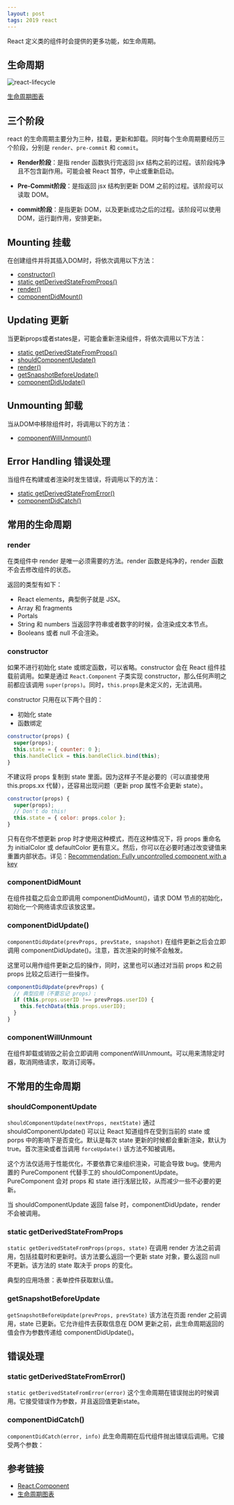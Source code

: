 ```yaml
---
layout: post
tags: 2019 react
---
```

React 定义类的组件时会提供的更多功能，如生命周期。

## 生命周期

![react-lifecycle](../../../images/react-lifecycle.png)

[生命周期图表](http://projects.wojtekmaj.pl/react-lifecycle-methods-diagram/)

## 三个阶段

react 的生命周期主要分为三种，挂载，更新和卸载。同时每个生命周期要经历三个阶段，分别是 `render`、`pre-commit` 和 `commit`。

- **Render阶段**：是指 render 函数执行完返回 jsx 结构之前的过程。该阶段纯净且不包含副作用。可能会被 React 暂停，中止或重新启动。

- **Pre-Commit阶段**：是指返回 jsx 结构到更新 DOM 之前的过程。该阶段可以读取 DOM。

- **commit阶段**：是指更新 DOM，以及更新成功之后的过程。该阶段可以使用 DOM，运行副作用，安排更新。

## Mounting 挂载

在创建组件并将其插入DOM时，将依次调用以下方法：

- [constructor()](#constructor)
- [static getDerivedStateFromProps()](#static-getDerivedStateFromProps)
- [render()](#render)
- [componentDidMount()](#componentDidMount)

## Updating 更新

当更新props或者states是，可能会重新渲染组件，将依次调用以下方法：

- [static getDerivedStateFromProps()](#static-getDerivedStateFromProps)
- [shouldComponentUpdate()](#shouldComponentUpdate)
- [render()](#render)
- [getSnapshotBeforeUpdate()](#getSnapshotBeforeUpdate)
- [componentDidUpdate()](#componentDidUpdate)

## Unmounting 卸载

当从DOM中移除组件时，将调用以下的方法：

- [componentWillUnmount()](#componentWillUnmount)

## Error Handling 错误处理

当组件在构建或者渲染时发生错误，将调用以下的方法：

- [static getDerivedStateFromError()](#static-getDerivedStateFromError)
- [componentDidCatch()](#componentDidCatch)

## 常用的生命周期

### render

在类组件中 render 是唯一必须需要的方法。render 函数是纯净的，render 函数不会去修改组件的状态。

返回的类型有如下：

- React elements，典型例子就是 JSX。
- Array 和 fragments
- Portals
- String 和 numbers 当返回字符串或者数字的时候，会渲染成文本节点。
- Booleans 或者 null 不会渲染。

### constructor

如果不进行初始化 state 或绑定函数，可以省略。constructor 会在 React 组件挂载前调用。如果是通过 `React.Component` 子类实现 constructor，那么任何声明之前都应该调用 `super(props)`。同时，`this.props`是未定义的，无法调用。

constructor 只用在以下两个目的：

- 初始化 state
- 函数绑定

```js
constructor(props) {
  super(props);
  this.state = { counter: 0 };
  this.handleClick = this.bandleClick.bind(this);
}
```

不建议将 props 复制到 state 里面。因为这样子不是必要的（可以直接使用 this.props.xx 代替），还容易出现问题（更新 prop 属性不会更新 state）。

```js
constructor(props) {
  super(props);
  // Don't do this!
  this.state = { color: props.color };
}
```

只有在你不想更新 prop 时才使用这种模式，而在这种情况下，将 props 重命名为 initialColor 或 defaultColor 更有意义。然后，你可以在必要时通过改变键值来重置内部状态。详见：[Recommendation: Fully uncontrolled component with a key](https://reactjs.org/blog/2018/06/07/you-probably-dont-need-derived-state.html#recommendation-fully-uncontrolled-component-with-a-key)

### componentDidMount

在组件挂载之后会立即调用 componentDidMount()，请求 DOM 节点的初始化，初始化一个网络请求应该放这里。

### componentDidUpdate()

`componentDidUpdate(prevProps, prevState, snapshot)` 在组件更新之后会立即调用 componentDidUpdate()。注意，首次渲染的时候不会触发。

这里可以用作组件更新之后的操作，同时，这里也可以通过对当前 props 和之前 props 比较之后进行一些操作。

```js
componentDidUpdate(prevProps) {
  // 典型应用（不要忘记 props）:
  if (this.props.userID !== prevProps.userID) {
    this.fetchData(this.props.userID);
  }
}
```

### componentWillUnmount

在组件卸载或销毁之前会立即调用 componentWillUnmount。可以用来清除定时器，取消网络请求，取消订阅等。

## 不常用的生命周期

### shouldComponentUpdate

`shouldComponentUpdate(nextProps, nextState)` 通过 shouldComponentUpdate() 可以让 React 知道组件在受到当前的 state 或 porps 中的影响下是否变化。默认是每次 state 更新的时候都会重新渲染，默认为 true。首次渲染或者当调用 `forceUpdate()` 该方法不知被调用。

这个方法仅适用于性能优化，不要依靠它来组织渲染，可能会导致 bug。使用内置的 PureComponent 代替手工的 shouldComponentUpdate。PureComponent 会对 props 和 state 进行浅层比较，从而减少一些不必要的更新。

当 shouldComponentUpdate 返回 false 时，componentDidUpdate，render 不会被调用。

### static getDerivedStateFromProps

`static getDerivedStateFromProps(props, state)` 在调用 render 方法之前调用，包括挂载时和更新时。该方法要么返回一个更新 state 对象，要么返回 null 不更新。该方法的 state 取决于 props 的变化。

典型的应用场景：表单控件获取默认值。

### getSnapshotBeforeUpdate

`getSnapshotBeforeUpdate(prevProps, prevState)` 该方法在页面 render 之前调用，state 已更新。它允许组件去获取信息在 DOM 更新之前，此生命周期返回的值会作为参数传递给 componentDidUpdate()。

## 错误处理

### static getDerivedStateFromError()

`static getDerivedStateFromError(error)` 这个生命周期在错误抛出的时候调用。它接受错误作为参数，并且返回值更新state。

### componentDidCatch()

`componentDidCatch(error, info)` 此生命周期在后代组件抛出错误后调用。它接受两个参数：

## 参考链接

- [React.Component](https://reactjs.org/docs/react-component.html)
- [生命周期图表](http://projects.wojtekmaj.pl/react-lifecycle-methods-diagram/)
